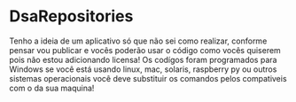 # DsaRepositories
Tenho a ideia de um aplicativo só que não sei como realizar, conforme 
pensar vou publicar e vocês poderão usar o código como vocês quiserem pois
não estou adicionando licensa! Os codígos foram programados para Windows 
se você está usando linux, mac, solaris, raspberry py ou outros sistemas
operacionais você deve substituir os comandos pelos compativeis com o da 
sua maquina!
